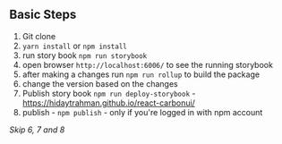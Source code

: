 ## Basic Steps

1. Git clone
2. `yarn install` or `npm install`
3. run story book `npm run storybook`
4. open browser `http://localhost:6006/` to see the running storybook
5. after making a changes run `npm run rollup` to build the package
6. change the version based on the changes
7. Publish story book `npm run deploy-storybook` - https://hidaytrahman.github.io/react-carbonui/
8. publish - `npm publish` - only if you're logged in with npm account

_Skip 6, 7 and 8_
